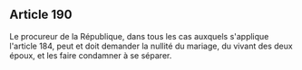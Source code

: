 Article 190
----
Le procureur de la République, dans tous les cas auxquels s'applique l'article
184, peut et doit demander la nullité du mariage, du vivant des deux époux, et
les faire condamner à se séparer.
